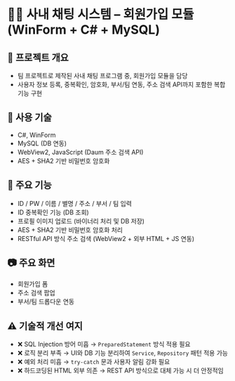 # 🧑‍💼 사내 채팅 시스템 – 회원가입 모듈 (WinForm + C# + MySQL)

## 📌 프로젝트 개요
- 팀 프로젝트로 제작된 사내 채팅 프로그램 중, 회원가입 모듈을 담당
- 사용자 정보 등록, 중복확인, 암호화, 부서/팀 연동, 주소 검색 API까지 포함한 복합 기능 구현

## 🔧 사용 기술
- C#, WinForm
- MySQL (DB 연동)
- WebView2, JavaScript (Daum 주소 검색 API)
- AES + SHA2 기반 비밀번호 암호화

## 🧩 주요 기능
- ID / PW / 이름 / 별명 / 주소 / 부서 / 팀 입력
- ID 중복확인 기능 (DB 조회)
- 프로필 이미지 업로드 (바이너리 처리 및 DB 저장)
- AES + SHA2 기반 비밀번호 암호화 처리
- RESTful API 방식 주소 검색 (WebView2 + 외부 HTML + JS 연동)

## 📷 주요 화면
- 회원가입 폼
- 주소 검색 팝업
- 부서/팀 드롭다운 연동

## ⚠️ 기술적 개선 여지
- ❌ SQL Injection 방어 미흡 → `PreparedStatement` 방식 적용 필요
- ❌ 로직 분리 부족 → UI와 DB 기능 분리하여 `Service`, `Repository` 패턴 적용 가능
- ❌ 예외 처리 미흡 → `try-catch` 문과 사용자 알림 강화 필요
- ❌ 하드코딩된 HTML 외부 의존 → REST API 방식으로 대체 가능 시 더 안정적임
